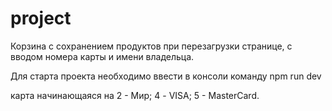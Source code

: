 # project
Корзина с сохранением продуктов при перезагрузки странице, с вводом номера карты и имени владельца.

Для старта проекта необходимо ввести в консоли команду npm run dev

карта начинающаяся на 2 - Мир; 4 - VISA; 5 - MasterCard.

